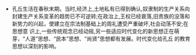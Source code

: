 - 孔丘生活在春秋末期。当时,经济上,土地私有已得到确认,奴隶制的生产关系向封建生产关系变革的趋势已不可逆转;在政治上,王权已经衰落,旧贵族的没落和新势力的兴起，使建立在宗法制基础上的周礼遭受严重破坏,社会动荡不安;在思想意
  识上,一些传统观念已经动摇,另一些适应时代变化的新思想正在萌
  芽，“人道”思想、“民本”思想、“尚贤"思想都有发展。时代变化给孔丘
  的教育思想以深刻的影响。